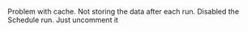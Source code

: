 Problem with cache. Not storing the data after each run.
Disabled the Schedule run. Just uncomment it

